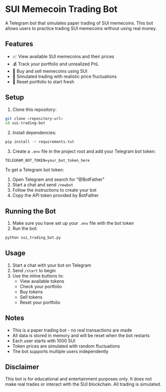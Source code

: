 # SUI Memecoin Trading Bot

A Telegram bot that simulates paper trading of SUI memecoins. This bot allows users to practice trading SUI memecoins without using real money.

## Features

- 📈 View available SUI memecoins and their prices
- 💰 Track your portfolio and unrealized PnL
- 💸 Buy and sell memecoins using SUI
- 🧾 Simulated trading with realistic price fluctuations
- 🔄 Reset portfolio to start fresh

## Setup

1. Clone this repository:
```bash
git clone <repository-url>
cd sui-trading-bot
```

2. Install dependencies:
```bash
pip install -r requirements.txt
```

3. Create a `.env` file in the project root and add your Telegram bot token:
```
TELEGRAM_BOT_TOKEN=your_bot_token_here
```

To get a Telegram bot token:
1. Open Telegram and search for "@BotFather"
2. Start a chat and send `/newbot`
3. Follow the instructions to create your bot
4. Copy the API token provided by BotFather

## Running the Bot

1. Make sure you have set up your `.env` file with the bot token
2. Run the bot:
```bash
python sui_trading_bot.py
```

## Usage

1. Start a chat with your bot on Telegram
2. Send `/start` to begin
3. Use the inline buttons to:
   - View available tokens
   - Check your portfolio
   - Buy tokens
   - Sell tokens
   - Reset your portfolio

## Notes

- This is a paper trading bot - no real transactions are made
- All data is stored in memory and will be reset when the bot restarts
- Each user starts with 1000 SUI
- Token prices are simulated with random fluctuations
- The bot supports multiple users independently

## Disclaimer

This bot is for educational and entertainment purposes only. It does not make real trades or interact with the SUI blockchain. All trading is simulated. 